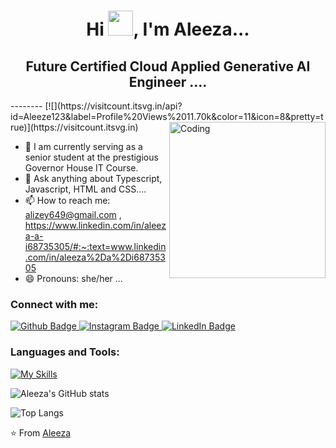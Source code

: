  <h1 align="center">Hi <img src="https://raw.githubusercontent.com/iampavangandhi/iampavangandhi/master/gifs/Hi.gif" height="40px">, I'm Aleeza...</h1>
 <h2 align="center">Future Certified Cloud Applied Generative AI Engineer ....</h2>
--------
[![](https://visitcount.itsvg.in/api?id=Aleeze123&label=Profile%20Views%2011.70k&color=11&icon=8&pretty=true)](https://visitcount.itsvg.in)


<!-- <img align="right" alt="Coding" width="300" src="https://i.pinimg.com/736x/13/62/10/136210af71066c9201edfc5919d61025.jpg"> -->
<!-- <img align="right" alt="Coding" width="300" src="https://i.pinimg.com/736x/d4/7f/f1/d47ff194005b469197da86023e9e0405.jpg"> -->
<img align="right" alt="Coding" width="250"  src="https://i.pinimg.com/736x/02/cb/0d/02cb0daf9c44269962986a84c49f2495.jpg">

<!--https://i.pinimg.com/736x/84/a0/7e/84a07e5c227ad2345d7e807925849ee2.jpg  -->
- 🔭 I am currently serving as a senior student at the prestigious Governor House IT Course.
- 💬 Ask anything about Typescript, Javascript, HTML and CSS....
- 📫 How to reach me: alizey649@gmail.com , https://www.linkedin.com/in/aleeza-a-i68735305/#:~:text=www.linkedin.com/in/aleeza%2Da%2Di68735305
-  😄 Pronouns: she/her ...

### Connect with me:
<div id="badges">
  <a href="https://github.com/Aleeze123#:~:text=Aleeze,-Aleeze123%20%C2%B7%20she">
    <img src="https://img.shields.io/badge/Github-orange?style=for-the-badge&logo=Github&logoColor=white" alt="Github Badge"/>
  </a>
 
   <a href="https://www.instagram.com/aleeze__1710/#">
    <img src="https://img.shields.io/badge/Instagram-purple?style=for-the-badge&logo=instagram&logoColor=white" alt="Instagram Badge"/>
  </a>
   <a href="https://www.linkedin.com/in/aleeza-a-i68735305/#:~:text=www.linkedin.com/in/aleeza%2Da%2Di68735305">
    <img src="https://img.shields.io/badge/LinkedIn-blue?style=for-the-badge&logo=linkedIn&logoColor=white" alt="LinkedIn Badge"/>
  </a>
</div>
 
### Languages and Tools:
[![My Skills](https://skillicons.dev/icons?i=typescript,javascript,github,instagram,vscode,npm,twitter,linkedIn,discord=5)](https://skillicons.dev)

![Aleeza's GitHub stats](https://github-readme-stats.vercel.app/api?username=Aleeze123&show_icons=true&theme=dark)

![Top Langs](https://github-readme-stats.vercel.app/api/top-langs/?username=Aleeze123&theme=dark)



<!-- Proudly created with GPRM ( https://gprm.itsvg.in ) -->
⭐️ From [Aleeza](https://github.com/Aleeze123#:~:text=Aleeze,-Aleeze123%20%C2%B7%20she)
